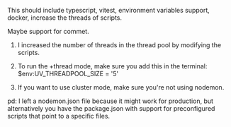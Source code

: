 This should include typescript, vitest, environment variables support, docker, increase the threads of scripts.

Maybe support for commet.

1. I increased the number of threads in the thread pool by modifying the scripts.

2. To run the +thread mode, make sure you add this in the terminal:
$env:UV_THREADPOOL_SIZE = '5'

3. If you want to use cluster mode, make sure you're not using nodemon.

pd:
I left a nodemon.json file because it might work for production, but  alternatively you have the package.json with support for preconfigured scripts that point to a specific files.